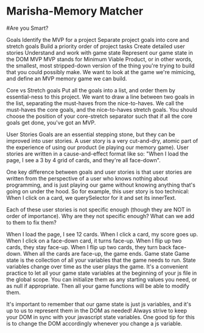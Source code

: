 # Marisha-Memory Matcher
#Are you Smart?


Goals
Identify the MVP for a project
Separate project goals into core and stretch goals
Build a priority order of project tasks
Create detailed user stories
Understand and work with game state
Represent our game state in the DOM
MVP
MVP stands for Minimum Viable Product, or in other words, the smallest, most stripped-down version of the thing you're trying to build that you could possibly make. We want to look at the game we're mimicing, and define an MVP memory game we can build.

Core vs Stretch goals
Put all the goals into a list, and order them by essential-ness to this project. We want to draw a line between two goals in the list, separating the must-haves from the nice-to-haves. We call the must-haves the core goals, and the nice-to-haves stretch goals. You should choose the position of your core-stretch separator such that if all the core goals get done, you've got an MVP.

User Stories
Goals are an essential stepping stone, but they can be improved into user stories. A user story is a very cut-and-dry, atomic part of the experience of using our product (ie playing our memory game). User stories are written in a cause-and-effect format like so: "When I load the page, I see a 3 by 4 grid of cards, and they're all face-down".

One key difference between goals and user stories is that user stories are written from the perspective of a user who knows nothing about programming, and is just playing our game without knowing anything that's going on under the hood. So for example, this user story is too technical: When I click on a card, we querySelector for it and set its innerText.

Each of these user stories is not specific enough (though they are NOT in order of importance). Why are they not specific enough? What can we add to them to fix them?

When I load the page, I see 12 cards.
When I click a card, my score goes up.
When I click on a face-down card, it turns face-up.
When I flip up two cards, they stay face-up.
When I flip up two cards, they turn back face-down.
When all the cards are face-up, the game ends.
Game state
Game state is the collection of all your variables that the game needs to run. State variables change over time as the user plays the game. It's a convenient practice to let all your game state variables at the beginning of your js file in the global scope. You can initialize them as any starting values you need, or as null if appropriate. Then all your game functions will be able to modify them.

It's important to remember that our game state is just js variables, and it's up to us to represent them in the DOM as needed! Always strive to keep your DOM in sync with your javascript state variables. One good tip for this is to change the DOM accordingly whenever you change a js variable.

